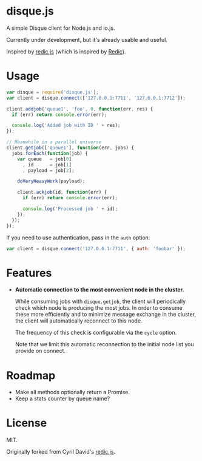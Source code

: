 # disque.js

A simple Disque client for Node.js and io.js.

Currently under development, but it's already usable and useful.

Inspired by [redic.js](https://github.com/cyx/redic.js) (which is inspired
by [Redic](https://github.com/amakawa/redic)).

# Usage

```javascript
var disque = require('disque.js');
var client = disque.connect(['127.0.0.1:7711', '127.0.0.1:7712']);

client.addjob('queue1', 'foo', 0, function(err, res) {
  if (err) return console.error(err);

  console.log('Added job with ID ' + res);
});

// Meanwhile in a parallel universe
client.getjob(['queue1'], function(err, jobs) {
  jobs.forEach(function(job) {
    var queue   = job[0]
      , id      = job[1]
      , payload = job[2];

    doVeryHeavyWork(payload);

    client.ackjob(id, function(err) {
      if (err) return console.error(err);

      console.log('Processed job ' + id);
    });
  });
});
```

If you need to use authentication, pass in the `auth` option:

```javascript
var client = disque.connect('127.0.0.1:7711', { auth: 'foobar' });
```

# Features

- **Automatic connection to the most convenient node in the cluster.**

  While consuming jobs with `disque.getjob`, the client will periodically
  check which node is producing the most jobs. In order to consume these more
  efficiently and to minimize message exchange in the cluster, the client will
  automatically reconnect to this node.

  The frequency of this check is configurable via the `cycle` option.

  Note that we limit this automatic reconnection to the initial node list you
  provide on connect.

# Roadmap

- Make all methods optionally return a Promise.
- Keep a stats counter by queue name?

# License

MIT.

Originally forked from Cyril David's [redic.js](https://github.com/cyx/redic.js).
